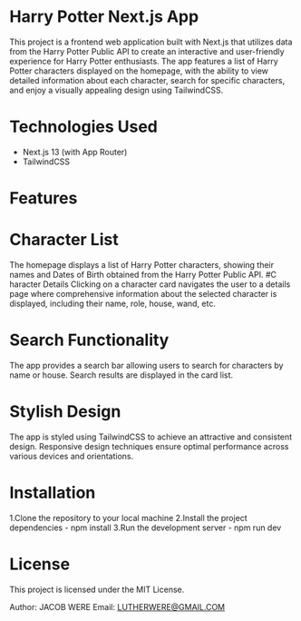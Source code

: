 
# Harry Potter Next.js App
This project is a frontend web application built with Next.js that utilizes data from the Harry Potter Public API to create an interactive and user-friendly experience for Harry Potter enthusiasts. The app features a list of Harry Potter characters displayed on the homepage, with the ability to view detailed information about each character, search for specific characters, and enjoy a visually appealing design using TailwindCSS.
# Technologies Used
* Next.js 13 (with App Router)
* TailwindCSS
# Features
# Character List
The homepage displays a list of Harry Potter characters, showing their names and Dates of Birth obtained from the Harry Potter Public API.
#C haracter Details
Clicking on a character card navigates the user to a details page where comprehensive information about the selected character is displayed, including their name, role, house, wand, etc.
# Search Functionality
The app provides a search bar allowing users to search for characters by name or house. Search results are displayed in the card list.
# Stylish Design
The app is styled using TailwindCSS to achieve an attractive and consistent design. Responsive design techniques ensure optimal performance across various devices and orientations.
# Installation
1.Clone the repository to your local machine
2.Install the project dependencies - npm install
3.Run the development server - npm run dev

# License
This project is licensed under the MIT License.


Author: JACOB WERE
Email: LUTHERWERE@GMAIL.COM



